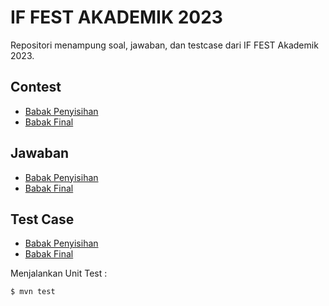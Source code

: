 # IF FEST AKADEMIK 2023

Repositori menampung soal, jawaban, dan testcase dari IF FEST Akademik 2023.

## Contest

- [Babak Penyisihan](https://www.hackerrank.com/penyisihan-if-fest-akademik-2023)
- [Babak Final](https://www.hackerrank.com/final-if-fest-akademik-2023)

## Jawaban

- [Babak Penyisihan](src/main/java/hmif/babak_penyisihan/)
- [Babak Final](src/main/java/hmif/babak_final/)

## Test Case

- [Babak Penyisihan](src/test/java/hmif/babak_penyisihan/)
- [Babak Final](src/test/java/hmif/babak_final/)

Menjalankan Unit Test :
```bash
$ mvn test
```